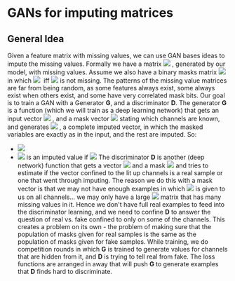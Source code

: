# GANs for imputing matrices
## General Idea
Given a feature matrix with missing values, we can use GAN bases ideas to impute the missing values.
Formally we have a matrix <img src="/plugins/servlet/confluence/placeholder/unknown-macro"/> , generated by our model, with missing values. Assume we also have a binary masks matrix <img src="/plugins/servlet/confluence/placeholder/unknown-macro"/> in which <img src="/plugins/servlet/confluence/placeholder/unknown-macro"/>  iff <img src="/plugins/servlet/confluence/placeholder/unknown-macro"/> is not missing. The patterns of the missing value matrices are far from being random, as some features always exist, some always exist when others exist, and some have very correlated mask bits.
Our goal is to train a GAN with a Generator **G**, and a discriminator **D**.
The generator **G** is a function (which we will train as a deep learning network) that gets an input vector <img src="/plugins/servlet/confluence/placeholder/unknown-macro"/> , and a mask vector <img src="/plugins/servlet/confluence/placeholder/unknown-macro"/> stating which channels are known, and generates <img src="/plugins/servlet/confluence/placeholder/unknown-macro"/> , a complete imputed vector, in which the masked variables are exactly as in the input, and the rest are imputed. So:

- <img src="/plugins/servlet/confluence/placeholder/unknown-macro"/>
- <img src="/plugins/servlet/confluence/placeholder/unknown-macro"/> is an imputed value if <img src="/plugins/servlet/confluence/placeholder/unknown-macro"/>
The discriminator **D** is another (deep network) function that gets a vector <img src="/plugins/servlet/confluence/placeholder/unknown-macro"/> and a mask <img src="/plugins/servlet/confluence/placeholder/unknown-macro"/> and tries to estimate if the vector confined to the lit up channels is a real sample or one that went through imputing. The reason we do this with a mask vector is that we may not have enough examples in which <img src="/plugins/servlet/confluence/placeholder/unknown-macro"/> is given to us on all channels... we may only have a large <img src="/plugins/servlet/confluence/placeholder/unknown-macro"/> matrix that has many missing values in it. Hence we don't have full real examples to feed into the discriminator learning, and we need to confine **D** to answer the question of real vs. fake confined to only on some of the channels. This creates a problem on its own - the problem of making sure that the population of masks given for real samples is the same as the population of masks given for fake samples.
While training, we do competition rounds in which **G** is trained to generate values for channels that are hidden from it, and **D** is trying to tell real from fake. The loss functions are arranged in away that will push **G** to generate examples that **D** finds hard to discriminate.
 
 
